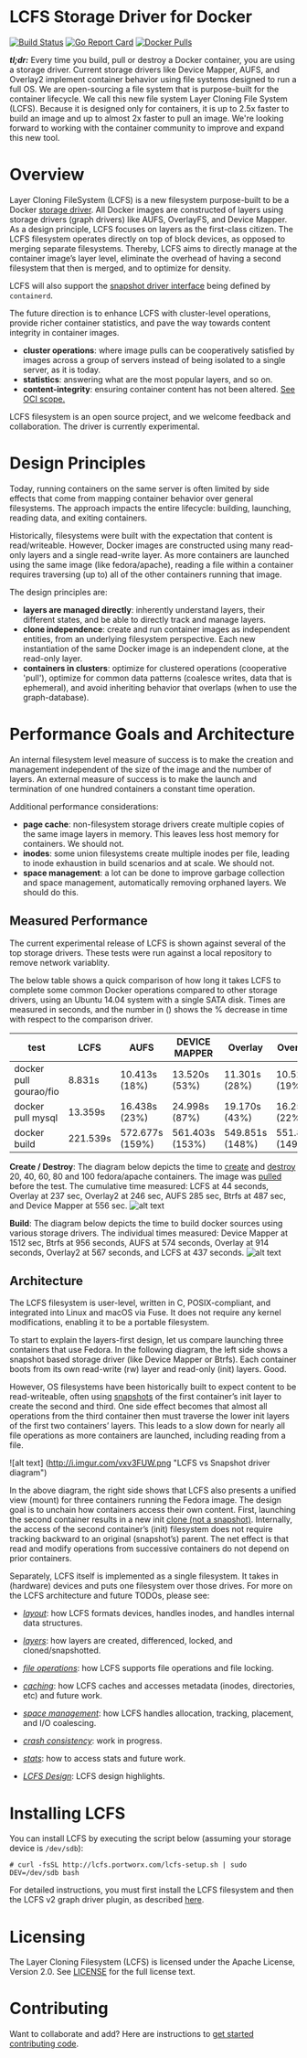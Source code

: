 # LCFS Storage Driver for Docker

[![Build Status](https://travis-ci.org/portworx/lcfs.svg?branch=master)](https://travis-ci.org/portworx/lcfs)
[![Go Report Card](https://goreportcard.com/badge/github.com/portworx/lcfs)](https://goreportcard.com/report/github.com/portworx/lcfs)
[![Docker Pulls](https://img.shields.io/docker/pulls/portworx/lcfs.svg)](https://hub.docker.com/r/portworx/lcfs)

**_tl;dr:_** Every time you build, pull or destroy a Docker container, you are using a storage driver. Current storage drivers like Device Mapper, AUFS, and Overlay2 implement container behavior using file systems designed to run a full OS. We are open-sourcing a file system that is purpose-built for the container lifecycle.  We call this new file system Layer Cloning File System (LCFS).  Because it is designed only for containers, it is up to 2.5x faster to build an image and up to almost 2x faster to pull an image.  We're looking forward to working with the container community to improve and expand this new tool.
 

# Overview
Layer Cloning FileSystem (LCFS) is a new filesystem purpose-built to be a Docker [storage driver](https://docs.docker.com/engine/userguide/storagedriver/selectadriver/). All Docker images are constructed of layers using storage drivers (graph drivers) like AUFS, OverlayFS, and Device Mapper. As a design principle, LCFS focuses on layers as the first-class citizen. The LCFS filesystem operates directly on top of block devices, as opposed to merging separate filesystems. Thereby, LCFS aims to directly manage at the container image’s layer level, eliminate the overhead of having a second filesystem that then is merged, and to optimize for density.

LCFS will also support the [snapshot driver interface](https://github.com/docker/containerd/pull/484) being defined by `containerd`.

The future direction is to enhance LCFS with cluster-level operations, provide richer container statistics, and pave the way towards content integrity in container images.

* **cluster operations**: where image pulls can be cooperatively satisfied by images across a group of servers instead of being isolated to a single server, as it is today. 
* **statistics**: answering what are the most popular layers, and so on. 
* **content-integrity**: ensuring container content has not been altered. [See OCI scope.](https://www.opencontainers.org/about/oci-scope-table)

LCFS filesystem is an open source project, and we welcome feedback and collaboration. The driver is currently experimental. 

# Design Principles 
Today, running containers on the same server is often limited by side effects that come from mapping container behavior over general filesystems. The approach impacts the entire lifecycle: building, launching, reading data, and exiting containers. 

Historically, filesystems were built with the expectation that content is read/writeable. However, Docker images are constructed using many read-only layers and a single read-write layer. As more containers are launched using the same image (like fedora/apache), reading a file within a container requires traversing (up to) all of the other containers running that image. 

The design principles are:
* **layers are managed directly**: inherently understand layers, their different states, and be able to directly track and manage layers.
* **clone independence**: create and run container images as independent entities, from an underlying filesystem perspective. Each new instantiation of the same Docker image is an independent clone, at the read-only layer. 
* **containers in clusters**: optimize for clustered operations (cooperative 'pull'), optimize for common data patterns (coalesce writes, data that is ephemeral), and avoid inheriting behavior that overlaps (when to use the graph-database).

# Performance Goals and Architecture 
An internal filesystem level measure of success is to make the creation and management independent of the size of the image and the number of layers. An external measure of success is to make the launch and termination of one hundred containers a constant time operation. 

Additional performance considerations:
* **page cache**: non-filesystem storage drivers create multiple copies of the same image layers in memory. This leaves less host memory for containers. We should not.
* **inodes**: some union filesystems create multiple inodes per file, leading to inode exhaustion in build scenarios and at scale. We should not. 
* **space management**: a lot can be done to improve garbage collection and space management, automatically removing orphaned layers. We should do this. 

## Measured Performance
The current experimental release of LCFS is shown against several of the top storage drivers.  These tests were run against a local repository to remove network variablity.

The below table shows a quick comparison of how long it takes LCFS to complete some common Docker operations compared to other storage drivers, using an Ubuntu 14.04 system with a single SATA disk.  Times are measured in seconds, and the number in () shows the % decrease in time with respect to the comparison driver.

| test                             | LCFS      | AUFS              | DEVICE MAPPER    | Overlay        | Overlay2
|----------------------------------|-----------|-------------------|------------------|----------------|-----------------|
| docker pull gourao/fio           | 8.831s    | 10.413s   (18%)   | 13.520s (53%)    | 11.301s  (28%) | 10.523s (19%)   |
| docker pull mysql                | 13.359s   | 16.438s   (23%)   | 24.998s (87%)    | 19.170s  (43%) | 16.252s (22%)   |
| docker build <ComplexDockerfile> | 221.539s  | 572.677s  (159%)  | 561.403s (153%)  | 549.851s (148%)| 551.893s (149%) |

**Create / Destroy**: The diagram below depicts the time to [create](https://docs.docker.com/engine/reference/run/) and [destroy](https://docs.docker.com/engine/reference/commandline/rm/) 20, 40, 60, 80 and 100 fedora/apache containers. The image was [pulled](https://docs.docker.com/engine/reference/commandline/pull/) before the test. The cumulative time measured: LCFS at 44 seconds, Overlay at 237 sec, Overlay2 at 246 sec, AUFS 285 sec, Btrfs at 487 sec, and Device Mapper at 556 sec. 
![alt text](http://i.imgur.com/JSUeqLc.png "create and destroy times")


**Build**: The diagram below depicts the time to build docker sources using various storage drivers. The individual times measured: Device Mapper at 1512 sec, Btrfs at 956 seconds, AUFS at 574 seconds, Overlay at 914 seconds, Overlay2 at 567 seconds, and LCFS at 437 seconds.
![alt text](http://i.imgur.com/QAUsMI4.jpg "build times")

## Architecture 
The LCFS filesystem is user-level, written in C, POSIX-compliant, and integrated into Linux and macOS via Fuse. It does not require any kernel modifications, enabling it to be a portable filesystem. 

To start to explain the layers-first design, let us compare launching three containers that use Fedora. In the following diagram, the left side shows a snapshot based storage driver (like Device Mapper or Btrfs). Each container boots from its own read-write (rw) layer and read-only (init) layers. Good. 

However, OS filesystems have been historically built to expect content to be read-writeable, often using [snapshots](https://github.com/portworx/lcfs/blob/master/docs/layers_overview.md#snapshots-in-other-drivers-and-clones-in-lcfs) of the first container’s init layer to create the second and third. One side effect becomes that almost all operations from the third container then must traverse the lower init layers of the first two containers’ layers. This leads to a slow down for nearly all file operations as more containers are launched, including reading from a file. 

![alt text] (http://i.imgur.com/vxv3FUW.png "LCFS vs Snapshot driver diagram")

In the above  diagram, the right side shows that LCFS also presents a unified view (mount) for three containers running the Fedora image. The design goal is to unchain how containers access their own content. First, launching the second container results in a new init [clone (not a snapshot)](https://github.com/portworx/lcfs/blob/master/docs/layers_overview.md#snapshots-in-other-drivers-and-clones-in-lcfs). Internally, the access of the second container’s (init) filesystem does not require tracking backward to an original (snapshot’s) parent. The net effect is that read and modify operations from successive containers do not depend on prior containers. 

Separately, LCFS itself is implemented as a single filesystem. It takes in (hardware) devices and puts one filesystem over those drives. For more on the LCFS architecture and future TODOs, please see: 

* [*layout*](https://github.com/portworx/lcfs/blob/master/docs/layout_overview.md): how LCFS formats devices, handles inodes, and handles internal data structures. 
* [*layers*](https://github.com/portworx/lcfs/blob/master/docs/layers_overview.md): how layers are created, differenced, locked, and cloned/snapshotted. 
* [*file operations*](https://github.com/portworx/lcfs/blob/master/docs/file_operations.md): how LCFS supports file operations and file locking.
* [*caching*](https://github.com/portworx/lcfs/blob/master/docs/caching_overview.md): how LCFS caches and accesses metadata (inodes, directories, etc) and future work. 
* [*space management*](https://github.com/portworx/lcfs/blob/master/docs/spacemanagement_overview.md): how LCFS handles allocation, tracking, placement, and I/O coalescing. 
* [*crash consistency*](https://github.com/portworx/lcfs/blob/master/docs/crashconsistency_overview.md): work in progress. 
* [*stats*](https://github.com/portworx/lcfs/blob/master/docs/stats_overview.md): how to access stats and future work. 

* [*LCFS Design*](http://bit.ly/2lzjUSE): LCFS design highlights. 


# Installing LCFS
You can install LCFS by executing the script below (assuming your storage device is `/dev/sdb`):

```
# curl -fsSL http://lcfs.portworx.com/lcfs-setup.sh | sudo DEV=/dev/sdb bash
```

For detailed instructions, you must first install the LCFS filesystem and then the LCFS v2 graph driver plugin, as described [here](INSTALL.md).

# Licensing
The Layer Cloning Filesystem (LCFS) is licensed under the Apache License, Version 2.0. See [LICENSE](https://github.com/portworx/lcfs/blob/master/LICENSE) for the full license text.

# Contributing
Want to collaborate and add? Here are instructions to [get started contributing code](https://github.com/portworx/lcfs/blob/master/contributing.md). 

